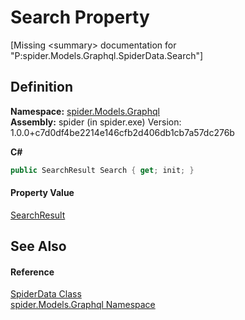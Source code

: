 # Search Property


\[Missing &lt;summary&gt; documentation for "P:spider.Models.Graphql.SpiderData.Search"\]



## Definition
**Namespace:** <a href="a7324a28-4f46-beaa-9269-26a8fa385391">spider.Models.Graphql</a>  
**Assembly:** spider (in spider.exe) Version: 1.0.0+c7d0df4be2214e146cfb2d406db1cb7a57dc276b

**C#**
``` C#
public SearchResult Search { get; init; }
```



#### Property Value
<a href="20f31b47-26a5-1ffa-692f-e22439f75a3e">SearchResult</a>

## See Also


#### Reference
<a href="c0c784bf-c2ba-668f-3837-4e1d39c9d7e4">SpiderData Class</a>  
<a href="a7324a28-4f46-beaa-9269-26a8fa385391">spider.Models.Graphql Namespace</a>  
